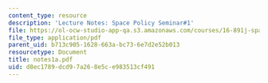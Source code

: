 ```yaml
---
content_type: resource
description: 'Lecture Notes: Space Policy Seminar#1'
file: https://ol-ocw-studio-app-qa.s3.amazonaws.com/courses/16-891j-space-policy-seminar-spring-2003/d8ec1789dcd97a268e5ce983513cf491_notes1a.pdf
file_type: application/pdf
parent_uid: b713c905-1628-663a-bc73-6e7d2e52b013
resourcetype: Document
title: notes1a.pdf
uid: d8ec1789-dcd9-7a26-8e5c-e983513cf491
---
```

